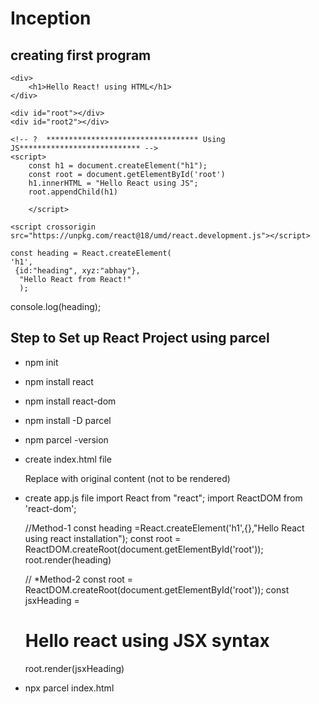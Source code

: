 # Inception

## creating first program

<!-- ?  ********************************** Using HTML*************************** -->

    <div>
        <h1>Hello React! using HTML</h1>
    </div>

    <div id="root"></div>
    <div id="root2"></div>

    <!-- ?  ********************************** Using JS*************************** -->
    <script>
        const h1 = document.createElement("h1");
        const root = document.getElementById('root')
        h1.innerHTML = "Hello React using JS";
        root.appendChild(h1)

        </script>

<!-- ?  ********************************** Using React*************************** -->

  <script crossorigin src="https://unpkg.com/react-dom@18/umd/react-dom.development.js"></script>

    <script crossorigin src="https://unpkg.com/react@18/umd/react.development.js"></script>

    const heading = React.createElement(
    'h1',
     {id:"heading", xyz:"abhay"},
      "Hello React from React!"
      );

console.log(heading);

## Step to Set up React Project using parcel

- npm init
- npm install react
- npm install react-dom
- npm install -D parcel
- npm parcel -version
- create index.html file
    <body>
      <div id="root">Replace with original content (not to be rendered)</div>
      <script type="module" src="./app.js"></script>
    </body>

- create app.js file
    import React from "react";
    import ReactDOM from 'react-dom';

    //Method-1
    const heading =React.createElement('h1',{},"Hello React using react installation");
    const root = ReactDOM.createRoot(document.getElementById('root'));
    root.render(heading)

    // *Method-2
    const root = ReactDOM.createRoot(document.getElementById('root'));
    const jsxHeading = <h1>Hello react using JSX syntax</h1>
    root.render(jsxHeading)

- npx parcel index.html


